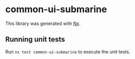 # common-ui-submarine

This library was generated with [Nx](https://nx.dev).

## Running unit tests

Run `nx test common-ui-submarine` to execute the unit tests.
